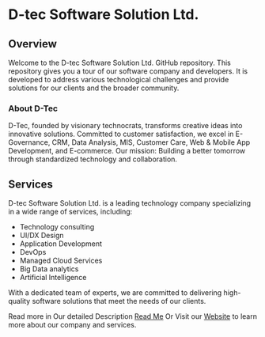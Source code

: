 # D-tec Software Solution Ltd.

<!-- [![License](https://img.shields.io/badge/license-MIT-blue.svg)](LICENSE)
[![GitHub Stars](https://img.shields.io/github/stars/D-tec-Software-Solution-Ltd/repo-name.svg)](https://github.com/D-tec-Software-Solution-Ltd/repo-name/stargazers)
[![GitHub Forks](https://img.shields.io/github/forks/D-tec-Software-Solution-Ltd/repo-name.svg)](https://github.com/D-tec-Software-Solution-Ltd/repo-name/network)
[![GitHub Issues](https://img.shields.io/github/issues/D-tec-Software-Solution-Ltd/repo-name.svg)](https://github.com/D-tec-Software-Solution-Ltd/repo-name/issues) -->

## Overview

Welcome to the D-tec Software Solution Ltd. GitHub repository. This repository gives you a tour of our software company and developers. It is developed to address various technological challenges and provide solutions for our clients and the broader community.

### About D-Tec

D-Tec, founded by visionary technocrats, transforms creative ideas into innovative solutions. Committed to customer satisfaction, we excel in E-Governance, CRM, Data Analysis, MIS, Customer Care, Web & Mobile App Development, and E-commerce. Our mission: Building a better tomorrow through standardized technology and collaboration.

## Services

D-tec Software Solution Ltd. is a leading technology company specializing in a wide range of services, including:

- Technology consulting
- UI/DX Design
- Application Development
- DevOps
- Managed Cloud Services
- Big Data analytics
- Artificial Intelligence

With a dedicated team of experts, we are committed to delivering high-quality software solutions that meet the needs of our clients.

Read more in Our detailed Description [Read Me](https://github.com/Dtecsoftwaresolutionsltd/.github/blob/main/README.md)
Or
Visit our [Website](https://dtec.rw) to learn more about our company and services.
